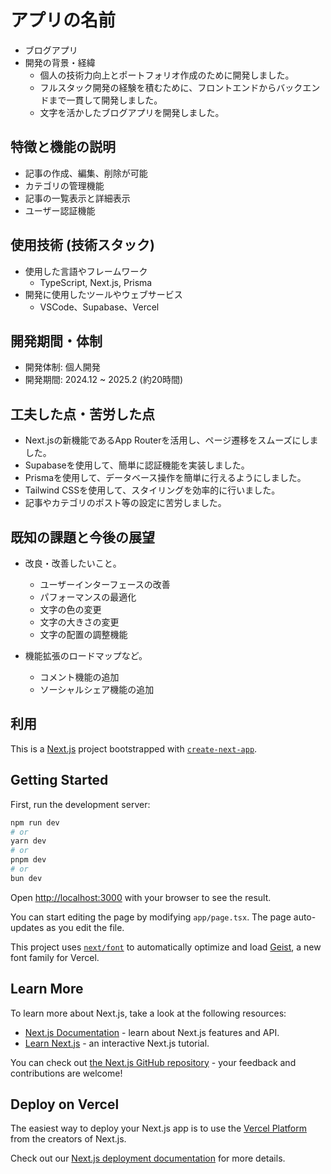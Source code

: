 # アプリの名前

- ブログアプリ
- 開発の背景・経緯
  - 個人の技術力向上とポートフォリオ作成のために開発しました。
  - フルスタック開発の経験を積むために、フロントエンドからバックエンドまで一貫して開発しました。
  - 文字を活かしたブログアプリを開発しました。

## 特徴と機能の説明

- 記事の作成、編集、削除が可能
- カテゴリの管理機能
- 記事の一覧表示と詳細表示
- ユーザー認証機能

## 使用技術 (技術スタック)

- 使用した言語やフレームワーク
  - TypeScript, Next.js, Prisma
- 開発に使用したツールやウェブサービス
  - VSCode、Supabase、Vercel

## 開発期間・体制

- 開発体制: 個人開発
- 開発期間: 2024.12 ~ 2025.2 (約20時間)

## 工夫した点・苦労した点

- Next.jsの新機能であるApp Routerを活用し、ページ遷移をスムーズにしました。
- Supabaseを使用して、簡単に認証機能を実装しました。
- Prismaを使用して、データベース操作を簡単に行えるようにしました。
- Tailwind CSSを使用して、スタイリングを効率的に行いました。
- 記事やカテゴリのポスト等の設定に苦労しました。

## 既知の課題と今後の展望

- 改良・改善したいこと。

  - ユーザーインターフェースの改善
  - パフォーマンスの最適化
  - 文字の色の変更
  - 文字の大きさの変更
  - 文字の配置の調整機能

- 機能拡張のロードマップなど。
  - コメント機能の追加
  - ソーシャルシェア機能の追加

## 利用

This is a [Next.js](https://nextjs.org) project bootstrapped with [`create-next-app`](https://nextjs.org/docs/app/api-reference/cli/create-next-app).

## Getting Started

First, run the development server:

```bash
npm run dev
# or
yarn dev
# or
pnpm dev
# or
bun dev
```

Open [http://localhost:3000](http://localhost:3000) with your browser to see the result.

You can start editing the page by modifying `app/page.tsx`. The page auto-updates as you edit the file.

This project uses [`next/font`](https://nextjs.org/docs/app/building-your-application/optimizing/fonts) to automatically optimize and load [Geist](https://vercel.com/font), a new font family for Vercel.

## Learn More

To learn more about Next.js, take a look at the following resources:

- [Next.js Documentation](https://nextjs.org/docs) - learn about Next.js features and API.
- [Learn Next.js](https://nextjs.org/learn) - an interactive Next.js tutorial.

You can check out [the Next.js GitHub repository](https://github.com/vercel/next.js) - your feedback and contributions are welcome!

## Deploy on Vercel

The easiest way to deploy your Next.js app is to use the [Vercel Platform](https://vercel.com/new?utm_medium=default-template&filter=next.js&utm_source=create-next-app&utm_campaign=create-next-app-readme) from the creators of Next.js.

Check out our [Next.js deployment documentation](https://nextjs.org/docs/app/building-your-application/deploying) for more details.
